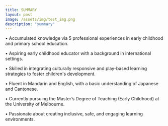 ```yaml
---
title: SUMMARY
layout: post
image: /assets/img/test_img.png
description: "summary"
---
```


•	Accumulated knowledge via 5 professional experiences in early childhood and primary school education.

•	Aspiring early childhood educator with a background in international settings.

•	Skilled in integrating culturally responsive and play-based learning strategies to foster children's development.

•	Fluent in Mandarin and English, with a basic understanding of Japanese and Cantonese.

•	Currently pursuing the Master’s Degree of Teaching (Early Childhood) at the University of Melbourne.

•	Passionate about creating inclusive, safe, and engaging learning environments.


